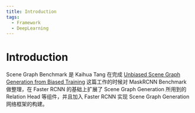 ```yaml
---
title: Introduction
tags: 
  - Framework
  - DeepLearning
---
```


# Introduction

Scene Graph Benchmark 是 Kaihua Tang 在完成 [Unbiased Scene Graph Generation from Biased Training](https://arxiv.org/abs/2002.11949) 这篇工作的时候对 MaskRCNN Benchmark 做整理，在 Faster RCNN 的基础上扩展了 Scene Graph Generation 所用到的 Relation Head 等组件，并且加入 Faster RCNN 实现 Scene Graph Generation  网络框架的构建。

